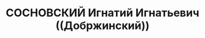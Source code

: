---
title: СОСНОВСКИЙ Игнатий Игнатьевич ((Добржинский))
description: "Род. 18.04.1897, пос. Меерхоф под Ригой, поляк, из служащих, обр.: незаконченное\
  \ высшее, член ВКП(б) (бывший член ППС). Проживал: Саратов, ул. Дзержинского, д.\
  \ 39, кв. 5. Зам. начальника УНКВД по Саратовскому краю, комиссар госбезопасности\
  \ 3-го ранга. \n  Арестован 23.11.1936. Обв. в шпионаже и участии в заговоре в НКВД.\
  \ Приговор: в особом порядке, 15.11.1937 – ВМН. Расстрелян 15.11.1937, г.Москва.\
  \ \n  Реабилитирован военным трибуналом МВО 02.01.1958"
---